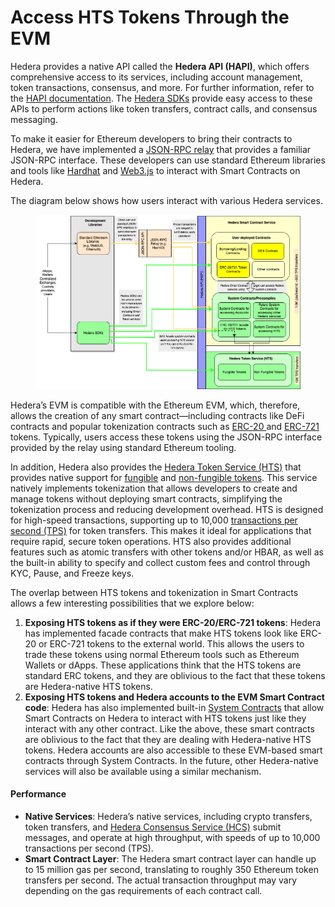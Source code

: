 # Access HTS Tokens Through the EVM

Hedera provides a native API called the **Hedera API (HAPI)**, which offers comprehensive access to its services, including account management, token transactions, consensus, and more. For further information, refer to the [HAPI documentation](../../../sdks-and-apis/hedera-api/). The [Hedera SDKs](../../../sdks-and-apis/sdks/) provide easy access to these APIs to perform actions like token transfers, contract calls, and consensus messaging.

To make it easier for Ethereum developers to bring their contracts to Hedera, we have implemented a [JSON-RPC relay](../../smart-contracts/json-rpc-relay.md) that provides a familiar JSON-RPC interface. These developers can use standard Ethereum libraries and tools like [Hardhat](../../../support-and-community/glossary.md#hardhat) and [Web3.js](https://web3js.readthedocs.io/en/v1.10.0/) to interact with Smart Contracts on Hedera.

The diagram below shows how users interact with various Hedera services.

<figure><img src="../../../.gitbook/assets/SmartContractsAndHTS.drawio.png" alt=""><figcaption></figcaption></figure>

Hedera’s EVM is compatible with the Ethereum EVM, which, therefore, allows the creation of any smart contract—including contracts like DeFi contracts and popular tokenization contracts such as [ERC-20 ](../../smart-contracts/tokens-managed-by-smart-contracts/erc-20-fungible-tokens.md)and [ERC-721](../../smart-contracts/tokens-managed-by-smart-contracts/erc-721-non-fungible-tokens-nfts.md) tokens. Typically, users access these tokens using the JSON-RPC interface provided by the relay using standard Ethereum tooling.

In addition, Hedera also provides the [Hedera Token Service (HTS)](../../../support-and-community/glossary.md#hedera-token-service-hts) that provides native support for [fungible](../../../support-and-community/glossary.md#fungible-token) and [non-fungible tokens](../../../support-and-community/glossary.md#non-fungible-token-nft). This service natively implements tokenization that allows developers to create and manage tokens without deploying smart contracts, simplifying the tokenization process and reducing development overhead. HTS is designed for high-speed transactions, supporting up to 10,000 [transactions per second (TPS)](../../../support-and-community/glossary.md#transactions-per-second-tps) for token transfers. This makes it ideal for applications that require rapid, secure token operations. HTS also provides additional features such as atomic transfers with other tokens and/or HBAR, as well as the built-in ability to specify and collect custom fees and control through KYC, Pause, and Freeze keys.

The overlap between HTS tokens and tokenization in Smart Contracts allows a few interesting possibilities that we explore below:

1. **Exposing HTS tokens as if they were ERC-20/ERC-721 tokens**: Hedera has implemented facade contracts that make HTS tokens look like ERC-20 or ERC-721 tokens to the external world. This allows the users to trade these tokens using normal Ethereum tools such as Ethereum Wallets or dApps. These applications think that the HTS tokens are standard ERC tokens, and they are oblivious to the fact that these tokens are Hedera-native HTS tokens.
2. **Exposing HTS tokens and Hedera accounts to the EVM Smart Contract code**: Hedera has also implemented built-in [System Contracts](../../smart-contracts/compiling-smart-contracts.md#system-smart-contracts) that allow Smart Contracts on Hedera to interact with HTS tokens just like they interact with any other contract. Like the above, these smart contracts are oblivious to the fact that they are dealing with Hedera-native HTS tokens. Hedera accounts are also accessible to these EVM-based smart contracts through System Contracts. In the future, other Hedera-native services will also be available using a similar mechanism.

#### Performance

* **Native Services**: Hedera’s native services, including crypto transfers, token transfers, and [Hedera Consensus Service (HCS)](../../../support-and-community/glossary.md#hedera-consensus-service-hcs) submit messages, and operate at high throughput, with speeds of up to 10,000 transactions per second (TPS).
* **Smart Contract Layer**: The Hedera smart contract layer can handle up to 15 million gas per second, translating to roughly 350 Ethereum token transfers per second. The actual transaction throughput may vary depending on the gas requirements of each contract call.

